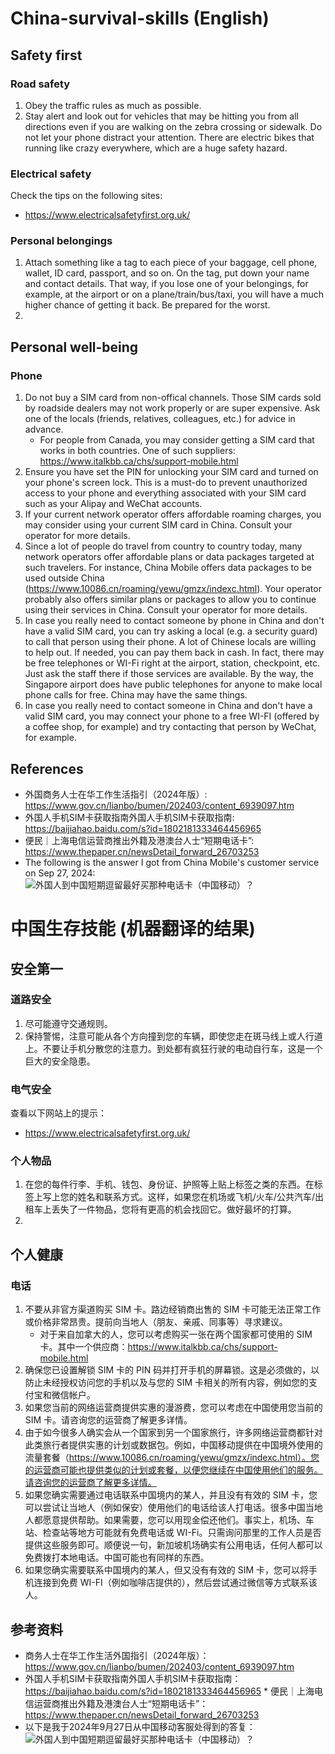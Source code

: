 # China-survival-skills (English)

## Safety first
### Road safety
1. Obey the traffic rules as much as possible.
2. Stay alert and look out for vehicles that may be hitting you from all directions even if you are walking on the zebra crossing or sidewalk. Do not let your phone distract your attention. There are electric bikes that running like crazy everywhere, which are a huge safety hazard.
### Electrical safety
Check the tips on the following sites:
* https://www.electricalsafetyfirst.org.uk/
### Personal belongings
1. Attach something like a tag to each piece of your baggage, cell phone, wallet, ID card, passport, and so on. On the tag, put down your name and contact details. That way, if you lose one of your belongings, for example, at the airport or on a plane/train/bus/taxi, you will have a much higher chance of getting it back. Be prepared for the worst.
2. 
## Personal well-being
### Phone
1. Do not buy a SIM card from non-offical channels. Those SIM cards sold by roadside dealers may not work properly or are super expensive. Ask one of the locals (friends, relatives, colleagues, etc.) for advice in advance.
   * For people from Canada, you may consider getting a SIM card that works in both countries. One of such suppliers: https://www.italkbb.ca/chs/support-mobile.html
2. Ensure you have set the PIN for unlocking your SIM card and turned on your phone's screen lock. This is a must-do to prevent unauthorized access to your phone and everything associated with your SIM card such as your Alipay and WeChat accounts.
3. If your current network operator offers affordable roaming charges, you may consider using your current SIM card in China. Consult your operator for more details.
4. Since a lot of people do travel from country to country today, many network operators offer affordable plans or data packages targeted at such travelers. For instance, China Mobile offers data packages to be used outside China (https://www.10086.cn/roaming/yewu/gmzx/indexc.html). Your operator probably also offers similar plans or packages to allow you to continue using their services in China. Consult your operator for more details.
5. In case you really need to contact someone by phone in China and don't have a valid SIM card, you can try asking a local (e.g. a security guard) to call that person using their phone. A lot of Chinese locals are willing to help out. If needed, you can pay them back in cash. In fact, there may be free telephones or WI-Fi right at the airport, station, checkpoint, etc. Just ask the staff there if those services are available. By the way, the Singapore airport does have public telephones for anyone to make local phone calls for free. China may have the same things.
6. In case you really need to contact someone in China and don't have a valid SIM card, you may connect your phone to a free WI-FI (offered by a coffee shop, for example) and try contacting that person by WeChat, for example.

## References
* 外国商务人士在华工作生活指引（2024年版）: https://www.gov.cn/lianbo/bumen/202403/content_6939097.htm
* 外国人手机SIM卡获取指南外国人手机SIM卡获取指南: https://baijiahao.baidu.com/s?id=1802181333464456965
* 便民｜上海电信运营商推出外籍及港澳台人士“短期电话卡”: https://www.thepaper.cn/newsDetail_forward_26703253
* The following is the answer I got from China Mobile's customer service on Sep 27, 2024:
  ![外国人到中国短期逗留最好买那种电话卡（中国移动）？](https://github.com/user-attachments/assets/0e9a80aa-e533-4eda-9438-d8564cb5985f)

# 中国生存技能 (机器翻译的结果)

## 安全第一
### 道路安全
1. 尽可能遵守交通规则。
2. 保持警惕，注意可能从各个方向撞到您的车辆，即使您走在斑马线上或人行道上。不要让手机分散您的注意力。到处都有疯狂行驶的电动自行车，这是一个巨大的安全隐患。
### 电气安全
查看以下网站上的提示：
* https://www.electricalsafetyfirst.org.uk/
### 个人物品
1. 在您的每件行李、手机、钱包、身份证、护照等上贴上标签之类的东西。在标签上写上您的姓名和联系方式。这样，如果您在机场或飞机/火车/公共汽车/出租车上丢失了一件物品，您将有更高的机会找回它。做好最坏的打算。
2.
## 个人健康
### 电话
1. 不要从非官方渠道购买 SIM 卡。路边经销商出售的 SIM 卡可能无法正常工作或价格非常昂贵。提前向当地人（朋友、亲戚、同事等）寻求建议。
   * 对于来自加拿大的人，您可以考虑购买一张在两个国家都可使用的 SIM 卡。其中一个供应商：https://www.italkbb.ca/chs/support-mobile.html
2. 确保您已设置解锁 SIM 卡的 PIN 码并打开手机的屏幕锁。这是必须做的，以防止未经授权访问您的手机以及与您的 SIM 卡相关的所有内容，例如您的支付宝和微信帐户。
3. 如果您当前的网络运营商提供实惠的漫游费，您可以考虑在中国使用您当前的 SIM 卡。请咨询您的运营商了解更多详情。
4. 由于如今很多人确实会从一个国家到另一个国家旅行，许多网络运营商都针对此类旅行者提供实惠的计划或数据包。例如，中国移动提供在中国境外使用的流量套餐（https://www.10086.cn/roaming/yewu/gmzx/indexc.html）。您的运营商可能也提供类似的计划或套餐，以便您继续在中国使用他们的服务。请咨询您的运营商了解更多详情。
5. 如果您确实需要通过电话联系中国境内的某人，并且没有有效的 SIM 卡，您可以尝试让当地人（例如保安）使用他们的电话给该人打电话。很多中国当地人都愿意提供帮助。如果需要，您可以用现金偿还他们。事实上，机场、车站、检查站等地方可能就有免费电话或 WI-Fi。只需询问那里的工作人员是否提供这些服务即可。顺便说一句，新加坡机场确实有公用电话，任何人都可以免费拨打本地电话。中国可能也有同样的东西。
6. 如果您确实需要联系中国境内的某人，但又没有有效的 SIM 卡，您可以将手机连接到免费 WI-FI（例如咖啡店提供的），然后尝试通过微信等方式联系该人。

## 参考资料
* 商务人士在华工作生活外国指引（2024年版）：https://www.gov.cn/lianbo/bumen/202403/content_6939097.htm
* 外国人手机SIM卡获取指南外国人手机SIM卡获取指南：https://baijiahao.baidu.com/s?id=1802181333464456965 * 便民｜上海电信运营商推出外籍及港澳台人士“短期电话卡”：https://www.thepaper.cn/newsDetail_forward_26703253
* 以下是我于2024年9月27日从中国移动客服处得到的答复：
 ![外国人到中国短期逗留最好买那种电话卡（中国移动）？](https://github.com/user-attachments/assets/0e9a80aa-e533-4eda-9438-d8564cb5985f)
